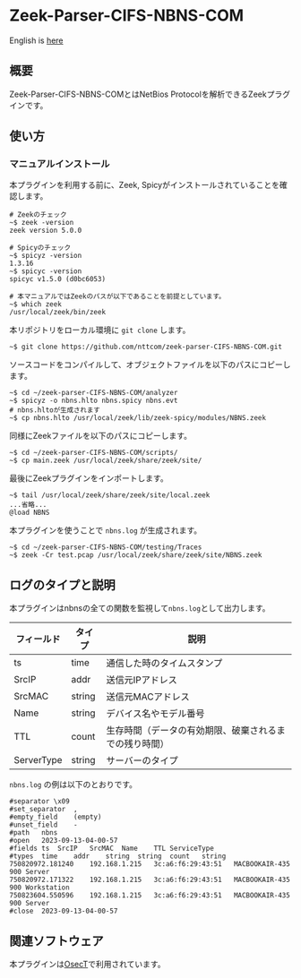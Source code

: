 # Zeek-Parser-CIFS-NBNS-COM

English is [here](https://github.com/nttcom/zeek-parser-NBNS/blob/main/README_en.md)

## 概要

Zeek-Parser-CIFS-NBNS-COMとはNetBios Protocolを解析できるZeekプラグインです。

## 使い方

### マニュアルインストール

本プラグインを利用する前に、Zeek, Spicyがインストールされていることを確認します。
```
# Zeekのチェック
~$ zeek -version
zeek version 5.0.0

# Spicyのチェック
~$ spicyz -version
1.3.16
~$ spicyc -version
spicyc v1.5.0 (d0bc6053)

# 本マニュアルではZeekのパスが以下であることを前提としています。
~$ which zeek
/usr/local/zeek/bin/zeek
```

本リポジトリをローカル環境に `git clone` します。
```
~$ git clone https://github.com/nttcom/zeek-parser-CIFS-NBNS-COM.git
```

ソースコードをコンパイルして、オブジェクトファイルを以下のパスにコピーします。
```
~$ cd ~/zeek-parser-CIFS-NBNS-COM/analyzer
~$ spicyz -o nbns.hlto nbns.spicy nbns.evt
# nbns.hltoが生成されます
~$ cp nbns.hlto /usr/local/zeek/lib/zeek-spicy/modules/NBNS.zeek
```

同様にZeekファイルを以下のパスにコピーします。
```
~$ cd ~/zeek-parser-CIFS-NBNS-COM/scripts/
~$ cp main.zeek /usr/local/zeek/share/zeek/site/
```

最後にZeekプラグインをインポートします。
```
~$ tail /usr/local/zeek/share/zeek/site/local.zeek
...省略...
@load NBNS
```

本プラグインを使うことで `nbns.log` が生成されます。
```
~$ cd ~/zeek-parser-CIFS-NBNS-COM/testing/Traces
~$ zeek -Cr test.pcap /usr/local/zeek/share/zeek/site/NBNS.zeek
```

## ログのタイプと説明
本プラグインはnbnsの全ての関数を監視して`nbns.log`として出力します。

| フィールド | タイプ | 説明 |
| --- | --- | --- |
| ts | time | 通信した時のタイムスタンプ |
| SrcIP | addr | 送信元IPアドレス  |
| SrcMAC | string | 送信元MACアドレス |
| Name | string | デバイス名やモデル番号 |
| TTL | count | 生存時間（データの有効期限、破棄されるまでの残り時間） |
| ServerType | string | サーバーのタイプ |

`nbns.log` の例は以下のとおりです。
```
#separator \x09
#set_separator	,
#empty_field	(empty)
#unset_field	-
#path	nbns
#open	2023-09-13-04-00-57
#fields	ts	SrcIP	SrcMAC	Name	TTL	ServiceType
#types	time	addr	string	string	count	string
750820972.181240	192.168.1.215	3c:a6:f6:29:43:51	MACBOOKAIR-435	900	Server
750820972.171322	192.168.1.215	3c:a6:f6:29:43:51	MACBOOKAIR-435	900	Workstation
750823604.550596	192.168.1.215	3c:a6:f6:29:43:51	MACBOOKAIR-435	900	Server
#close	2023-09-13-04-00-57
```

## 関連ソフトウェア

本プラグインは[OsecT](https://github.com/nttcom/OsecT)で利用されています。


